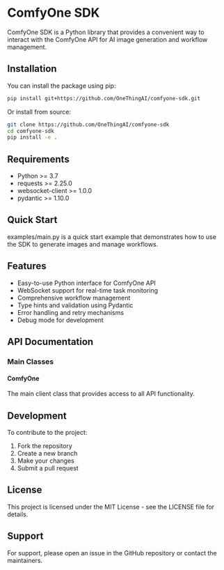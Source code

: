 # ComfyOne SDK

ComfyOne SDK is a Python library that provides a convenient way to interact with the ComfyOne API for AI image generation and workflow management.

## Installation

You can install the package using pip: 

```bash
pip install git+https://github.com/OneThingAI/comfyone-sdk.git
```
Or install from source:

```bash
git clone https://github.com/OneThingAI/comfyone-sdk
cd comfyone-sdk
pip install -e .
```

## Requirements

- Python >= 3.7
- requests >= 2.25.0
- websocket-client >= 1.0.0
- pydantic >= 1.10.0

## Quick Start

examples/main.py is a quick start example that demonstrates how to use the SDK to generate images and manage workflows.

## Features

- Easy-to-use Python interface for ComfyOne API
- WebSocket support for real-time task monitoring
- Comprehensive workflow management
- Type hints and validation using Pydantic
- Error handling and retry mechanisms
- Debug mode for development

## API Documentation

### Main Classes

#### ComfyOne
The main client class that provides access to all API functionality.

## Development

To contribute to the project:

1. Fork the repository
2. Create a new branch
3. Make your changes
4. Submit a pull request

## License

This project is licensed under the MIT License - see the LICENSE file for details.

## Support

For support, please open an issue in the GitHub repository or contact the maintainers.


